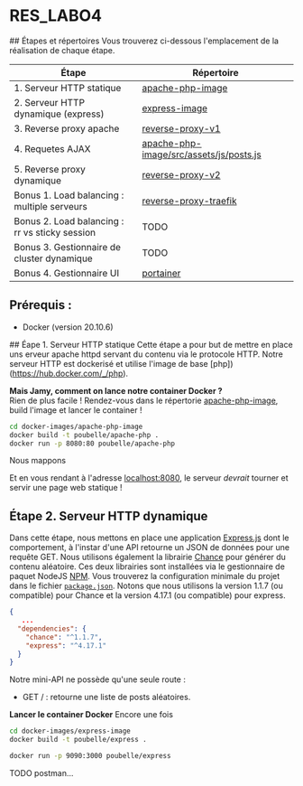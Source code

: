 # RES_LABO4
## Étapes et répertoires
Vous trouverez ci-dessous l'emplacement de la réalisation de chaque étape.

| Étape                                          | Répertoire                                                                                       |
|------------------------------------------------|--------------------------------------------------------------------------------------------------|
| 1. Serveur HTTP statique                       | [apache-php-image](docker-images/apache-php-image/)                                              |
| 2. Serveur HTTP dynamique (express)            | [express-image](docker-images/express-image/)                                                    |
| 3. Reverse proxy apache                        | [reverse-proxy-v1](docker-images/reverse-proxy-v1)                                               |
| 4. Requetes AJAX                               | [apache-php-image/src/assets/js/posts.js](docker-images/apache-php-image/src/assets/js/posts.js) |
| 5. Reverse proxy dynamique                     | [reverse-proxy-v2](docker-images/reverse-proxy-v2)                                               |
| Bonus 1. Load balancing : multiple serveurs    | [reverse-proxy-traefik](docker-images/reverse-proxy-traefik/)                                    |
| Bonus 2. Load balancing : rr vs sticky session | TODO                                                                                             |
| Bonus 3. Gestionnaire de cluster dynamique     | TODO                                                                                             |
| Bonus 4. Gestionnaire UI                       | [portainer](docker-images/portainer/)                                                            |

## Prérequis :
- Docker (version 20.10.6)

## Éape 1. Serveur HTTP statique
Cette étape a pour but de mettre en place uns erveur apache httpd servant du contenu via le protocole HTTP. Notre serveur HTTP est dockerisé et utilise l'image de base [php])(https://hub.docker.com/_/php). 

**Mais Jamy, comment on lance notre container Docker ?**  
Rien de plus facile ! Rendez-vous dans le répertorie [apache-php-image](docker-images/apache-php-image), build l'image et lancer le container ! 
```bash
cd docker-images/apache-php-image
docker build -t poubelle/apache-php .
docker run -p 8080:80 poubelle/apache-php
```
Nous mappons 

Et en vous rendant à l'adresse [localhost:8080](localhost:8080), le serveur *devrait* tourner et servir une page web statique !

## Étape 2. Serveur HTTP dynamique
Dans cette étape, nous mettons en place une application [Express.js](https://expressjs.com/) dont le comportement, à l'instar d'une API retourne un JSON de données pour une requête GET. 
Nous utilisons également la librairie [Chance](https://www.npmjs.com/package/chance) pour générer du contenu aléatoire. Ces deux librairies sont installées via le gestionnaire de paquet NodeJS [NPM](https://www.npmjs.com/). 
Vous trouverez la configuration minimale du projet dans le fichier [`package.json`](docker-images/express-image/src/package.json). 
Notons que nous utilisons la version 1.1.7 (ou compatible) pour Chance et la version 4.17.1 (ou compatible) pour express.
```json
{
   ... 
  "dependencies": {
    "chance": "^1.1.7",
    "express": "^4.17.1"
  }
}
```

Notre mini-API ne possède qu'une seule route :

- GET / : retourne une liste de posts aléatoires. 

**Lancer le container Docker** 
Encore une fois

```bash
cd docker-images/express-image
docker build -t poubelle/express .

docker run -p 9090:3000 poubelle/express

```

TODO postman...
